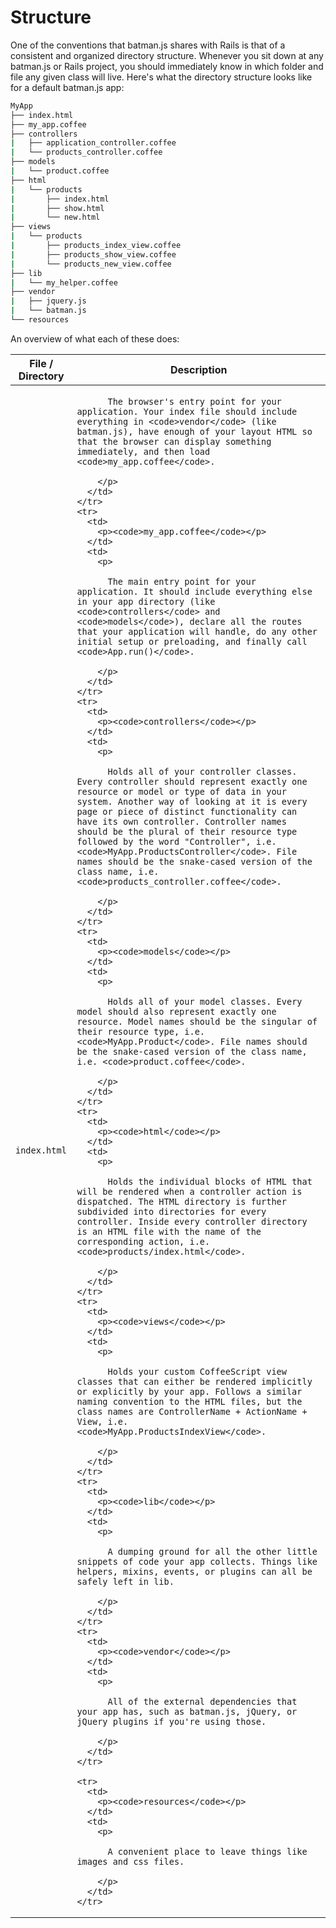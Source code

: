 # Structure

One of the conventions that batman.js shares with Rails is that of a consistent and organized directory structure. Whenever you sit down at any batman.js or Rails project, you should immediately know in which folder and file any given class will live. Here's what the directory structure looks like for a default batman.js app:

```bash
MyApp
├── index.html
├── my_app.coffee
├── controllers
|   ├── application_controller.coffee
|   └── products_controller.coffee
├── models
|   └── product.coffee
├── html
|   └── products
|       ├── index.html
|       ├── show.html
|       └── new.html
├── views
|   └── products
|       ├── products_index_view.coffee
|       ├── products_show_view.coffee
|       └── products_new_view.coffee
├── lib
|   └── my_helper.coffee
├── vendor
|   ├── jquery.js
|   └── batman.js
└── resources
```

An overview of what each of these does:

<div class="mobile-side-scroller">
<table>
  <thead>
    <tr>
      <th>File / Directory</th>
      <th>Description</th>
    </tr>
  </thead>
  <tbody>
    <tr>
      <td>
        <p><code>index.html</code></p>
      </td>
      <td>
        <p>

          The browser's entry point for your application. Your index file should include everything in <code>vendor</code> (like batman.js), have enough of your layout HTML so that the browser can display something immediately, and then load <code>my_app.coffee</code>.

        </p>
      </td>
    </tr>
    <tr>
      <td>
        <p><code>my_app.coffee</code></p>
      </td>
      <td>
        <p>

          The main entry point for your application. It should include everything else in your app directory (like <code>controllers</code> and <code>models</code>), declare all the routes that your application will handle, do any other initial setup or preloading, and finally call <code>App.run()</code>.

        </p>
      </td>
    </tr>
    <tr>
      <td>
        <p><code>controllers</code></p>
      </td>
      <td>
        <p>

          Holds all of your controller classes. Every controller should represent exactly one resource or model or type of data in your system. Another way of looking at it is every page or piece of distinct functionality can have its own controller. Controller names should be the plural of their resource type followed by the word "Controller", i.e. <code>MyApp.ProductsController</code>. File names should be the snake-cased version of the class name, i.e. <code>products_controller.coffee</code>.

        </p>
      </td>
    </tr>
    <tr>
      <td>
        <p><code>models</code></p>
      </td>
      <td>
        <p>

          Holds all of your model classes. Every model should also represent exactly one resource. Model names should be the singular of their resource type, i.e. <code>MyApp.Product</code>. File names should be the snake-cased version of the class name, i.e. <code>product.coffee</code>.

        </p>
      </td>
    </tr>
    <tr>
      <td>
        <p><code>html</code></p>
      </td>
      <td>
        <p>

          Holds the individual blocks of HTML that will be rendered when a controller action is dispatched. The HTML directory is further subdivided into directories for every controller. Inside every controller directory is an HTML file with the name of the corresponding action, i.e. <code>products/index.html</code>.

        </p>
      </td>
    </tr>
    <tr>
      <td>
        <p><code>views</code></p>
      </td>
      <td>
        <p>

          Holds your custom CoffeeScript view classes that can either be rendered implicitly or explicitly by your app. Follows a similar naming convention to the HTML files, but the class names are ControllerName + ActionName + View, i.e. <code>MyApp.ProductsIndexView</code>.

        </p>
      </td>
    </tr>
    <tr>
      <td>
        <p><code>lib</code></p>
      </td>
      <td>
        <p>

          A dumping ground for all the other little snippets of code your app collects. Things like helpers, mixins, events, or plugins can all be safely left in lib.

        </p>
      </td>
    </tr>
    <tr>
      <td>
        <p><code>vendor</code></p>
      </td>
      <td>
        <p>

          All of the external dependencies that your app has, such as batman.js, jQuery, or jQuery plugins if you're using those.

        </p>
      </td>
    </tr>

    <tr>
      <td>
        <p><code>resources</code></p>
      </td>
      <td>
        <p>

          A convenient place to leave things like images and css files.

        </p>
      </td>
    </tr>
  </tbody>
</table>
</div>
